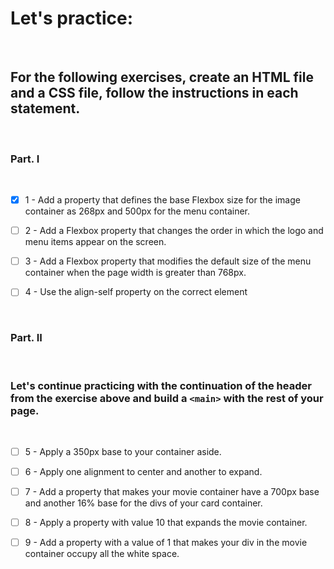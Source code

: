 # Let's practice:
<br>

## For the following exercises, create an HTML file and a CSS file, follow the instructions in each statement.
<br>

### Part. I
<br>

- [x] 1 - Add a property that defines the base Flexbox size for the image container as 268px and 500px for the menu container.

- [ ] 2 - Add a Flexbox property that changes the order in which the logo and menu items appear on the screen.

- [ ] 3 - Add a Flexbox property that modifies the default size of the menu container when the page width is greater than 768px.

- [ ] 4 - Use the align-self property on the correct element
<br>

### Part. II
<br>

### Let's continue practicing with the continuation of the header from the exercise above and build a `<main>` with the rest of your page.
<br>

- [ ] 5 - Apply a 350px base to your container aside.

- [ ] 6 - Apply one alignment to center and another to expand.

- [ ] 7 - Add a property that makes your movie container have a 700px base and another 16% base for the divs of your card container.

- [ ] 8 - Apply a property with value 10 that expands the movie container.

- [ ] 9 - Add a property with a value of 1 that makes your div in the movie container occupy all the white space.